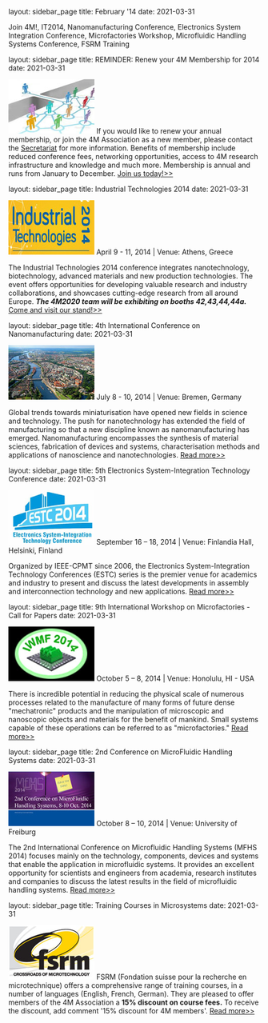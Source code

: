 layout: sidebar_page
title: February '14
date: 2021-03-31

Join 4M!, IT2014, Nanomanufacturing Conference, Electronics System Integration Conference, Microfactories Workshop, Microfluidic Handling Systems Conference, FSRM Training
<!--break-->
layout: sidebar_page
title: REMINDER: Renew your 4M Membership for 2014
date: 2021-03-31

![joinus](/images/joinus.jpg)
If you would like to renew your annual membership, or join the 4M Association as a new member, please contact the [Secretariat](mailto:natalie.withenshaw@ctechinnovation.com) for more information. Benefits of membership include reduced conference fees, networking opportunities, access to 4M research infrastructure and knowledge and much more. Membership is annual and runs from January to December. [Join us today!>>](/join4m.html)

layout: sidebar_page
title: Industrial Technologies 2014
date: 2021-03-31

![it2014](/images/it2014.jpg)
April 9 - 11, 2014 | Venue: Athens, Greece

The Industrial Technologies 2014 conference integrates nanotechnology, biotechnology, advanced materials and new production technologies. The event offers opportunities for developing valuable research and industry collaborations, and showcases cutting-edge research from all around Europe. ***The 4M2020 team will be exhibiting on booths 42,43,44,44a.*** [Come and visit our stand!>>](http://www.industrialtechnologies2014.eu/)

layout: sidebar_page
title: 4th International Conference on Nanomanufacturing
date: 2021-03-31

![nanoman2014](/images/nanoman2014.jpg)
July 8 - 10, 2014 | Venue: Bremen, Germany

Global trends towards miniaturisation have opened new fields in science and technology. The push for nanotechnology has extended the field of manufacturing so that a new discipline known as nanomanufacturing has emerged. Nanomanufacturing encompasses the synthesis of material sciences, fabrication of devices and systems, characterisation
methods and applications of nanoscience and nanotechnologies. [Read more>>](http://www.nanoman2014.net)

layout: sidebar_page
title: 5th Electronics System-Integration Technology Conference
date: 2021-03-31

![estc2014](/images/estc2014.jpg)
September 16 – 18, 2014 | Venue: Finlandia Hall, Helsinki, Finland

Organized by IEEE-CPMT since 2006, the Electronics System-Integration Technology Conferences (ESTC) series is the premier venue for academics and industry to present and discuss the latest developments in assembly and interconnection technology and new applications. [Read more>>](http://www.estc2014.eu/home/estc-2014/about-estc/)

layout: sidebar_page
title: 9th International Workshop on Microfactories - Call for Papers
date: 2021-03-31

![iwmf2014](/images/iwmf2014.jpg)
October 5 – 8, 2014 | Venue: Honolulu, HI - USA

There is incredible potential in reducing the physical scale of numerous processes related to the manufacture of many forms of future dense "mechatronic" products and the manipulation of microscopic and nanoscopic objects and materials for the benefit of mankind. Small systems capable of these operations can be referred to as "microfactories." [Read more>>](http://iwmf2014.northwestern.edu/)

layout: sidebar_page
title: 2nd Conference on MicroFluidic Handling Systems
date: 2021-03-31

![mhfs2014](/images/mhfs2014.jpg)
October 8 – 10, 2014 | Venue: University of Freiburg 

The 2nd International Conference on Microfluidic Handling Systems (MFHS 2014) focuses mainly on the technology, components, devices and systems that enable the application in microfluidic systems. It provides an excellent opportunity for scientists and engineers from academia, research institutes and companies to discuss the latest results in the field of microfluidic handling systems. [Read more>>](http://www.mfhs2014.uni-freiburg.de/)

layout: sidebar_page
title: Training Courses in Microsystems
date: 2021-03-31

![FSRM](/images/FSRM.jpg)
FSRM (Fondation suisse pour la recherche en microtechnique) offers a comprehensive range of training courses, in a number of languages (English, French, German). They are pleased to offer members of the 4M Association a **15% discount on course fees.** To receive the discount, add comment '15% discount for 4M members'. [Read more>>](http://www.fsrm.ch/agendas/Micro-et-Nano-Technologies/)
